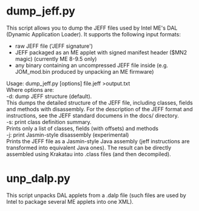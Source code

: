 dump_jeff.py
========

This script allows you to dump the JEFF files used by Intel ME's DAL (Dynamic Application Loader).
It supports the following input formats:
  - raw JEFF file ('JEFF signature')
  - JEFF packaged as an ME applet with signed manifest header ($MN2 magic) (currently ME 8-9.5 only)
  - any binary containing an uncompressed JEFF file inside (e.g. JOM_mod.bin produced by unpacking an ME firmware)

Usage: dump_jeff.py [options] file.jeff >output.txt  
 Where options are:  
 -d: dump JEFF structure (default).  
 This dumps the detailed structure of the JEFF file, including classes, fields and methods with disassembly. For the description
 of the JEFF format and instructions, see the JEFF standard documens in the docs/ directory.  
 -s: print class definition summary.  
 Prints only a list of classes, fields (with offsets) and methods  
 -j: print Jasmin-style disassembly (experimental)  
 Prints the JEFF file as a Jasmin-style Java assembly (jeff instructions are transformed into equivalent Java ones). 
 The result can be directly assembled using Krakatau into .class files (and then decompiled).
 
unp_dalp.py
========

This script unpacks DAL applets from a .dalp file (such files are used by Intel to package several ME applets into one XML).

